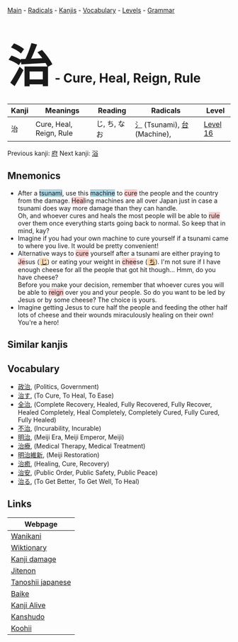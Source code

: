 <style> bigfont {font-size: 100px}</style>
[Main](../README.md) -
[Radicals](../radicals.md) -
[Kanjis](../kanjis.md) -
[Vocabulary](../vocabulary.md) -
[Levels](../levels.md) -
[Grammar](../grammar.md)
# <bigfont> 治</bigfont> - Cure, Heal, Reign, Rule 

| Kanji | Meanings | Reading | Radicals | Level |
| --- | --- | --- | --- | --- |
| 治 | Cure, Heal, Reign, Rule | じ, ち, なお | [氵](../radicals/氵.md) (Tsunami), [台](../radicals/台.md) (Machine),  | [Level 16](../levels/wk_level16.md) |

Previous kanji: [府](府.md) Next kanji: [浴](浴.md) 

## Mnemonics
 * After a <span style="background-color:#ADD8E6"> tsunami</span>, use this <span style="background-color:#ADD8E6"> machine</span> to <span style="background-color:#ffcccb"> cure</span> the people and the country from the damage. <span style="background-color:#ffcccb"> Heal</span>ing machines are all over Japan just in case a tsunami does way more damage than they can handle. <br />Oh, and whoever cures and heals the most people will be able to <span style="background-color:#ffcccb"> rule</span> over them once everything starts going back to normal. So keep that in mind, kay?
* Imagine if you had your own machine to cure yourself if a tsunami came to where you live. It would be pretty convenient!
* Alternative ways to <span style="background-color:#ffcccb"> cure</span> yourself after a tsunami are either praying to <span style="background-color:#ffcccb"> Je</span>sus (<span style="background-color:#fed8b1"> [じ](https://jisho.org/search/じ)</span>) or eating your weight in <span style="background-color:#ffcccb"> chee</span>se (<span style="background-color:#fed8b1"> [ち](https://jisho.org/search/ち)</span>). I'm not sure if I have enough cheese for all the people that got hit though... Hmm, do you have cheese?<br />Before you make your decision, remember that whoever cures you will be able to <span style="background-color:#ffcccb"> reign</span> over you and your people. So do you want to be led by Jesus or by some cheese? The choice is yours.
* Imagine getting Jesus to cure half the people and feeding the other half lots of cheese and their wounds miraculously healing on their own! You're a hero!


## Similar kanjis
 


## Vocabulary
 * [政治](../vocabulary/治.md), (Politics, Government)
* [治す](../vocabulary/治.md), (To Cure, To Heal, To Ease)
* [全治](../vocabulary/治.md), (Complete Recovery, Healed, Fully Recovered, Fully Recover, Healed Completely, Heal Completely, Completely Cured, Fully Cured, Fully Healed)
* [不治](../vocabulary/治.md), (Incurability, Incurable)
* [明治](../vocabulary/治.md), (Meiji Era, Meiji Emperor, Meiji)
* [治療](../vocabulary/治.md), (Medical Therapy, Medical Treatment)
* [明治維新](../vocabulary/治.md), (Meiji Restoration)
* [治癒](../vocabulary/治.md), (Healing, Cure, Recovery)
* [治安](../vocabulary/治.md), (Public Order, Public Safety, Public Peace)
* [治る](../vocabulary/治.md), (To Get Better, To Get Well, To Heal)



## Links 

| Webpage |
| --- |
| [Wanikani          ](https://www.wanikani.com/kanji/治) |
| [Wiktionary        ](https://en.wiktionary.org/wiki/治) |
| [Kanji damage      ](http://www.kanjidamage.com/kanji/search?utf8=✓&q=治) |
| [Jitenon           ](https://jitenon.com/kanji/治) |
| [Tanoshii japanese ](https://www.tanoshiijapanese.com/dictionary/kanji.cfm?k=治) |
| [Baike             ](https://baike.baidu.com/item/治) |
| [Kanji Alive       ](https://app.kanjialive.com/治) |
| [Kanshudo          ](https://www.kanshudo.com/searchmn?q=治) |
| [Koohii            ](https://kanji.koohii.com/study/kanji/治) |
